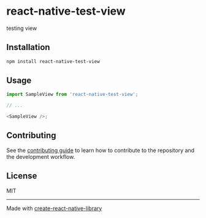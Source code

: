 # react-native-test-view

testing view

## Installation

```sh
npm install react-native-test-view
```

## Usage

```js
import SampleView from 'react-native-test-view';

// ...

<SampleView />;
```

## Contributing

See the [contributing guide](CONTRIBUTING.md) to learn how to contribute to the repository and the development workflow.

## License

MIT

---

Made with [create-react-native-library](https://github.com/callstack/react-native-builder-bob)
